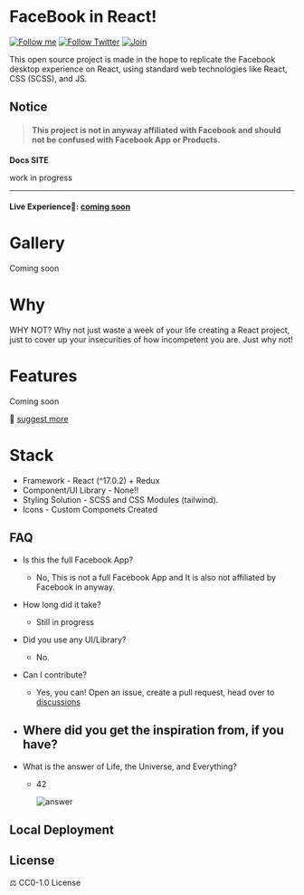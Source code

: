 # FaceBook in React!

[![Follow me](https://img.shields.io/github/followers/blueedgetechno?label=follow%20me&style=social)](https://github.com/nabeelshar)
[![Follow Twitter](https://img.shields.io/twitter/follow/blueedgetechno?label=Follow%20me&style=social)](https://twitter.com/sharnabeel)
[![Join](https://img.shields.io/discord/868499076432408627.svg?label=&logo=discord&logoColor=ffffff&color=7389D8&labelColor=6A7EC2)](https://discord.gg/)




This open source project is made in the hope to replicate the Facebook desktop experience on React, using standard web technologies like React, CSS (SCSS), and JS.

## Notice
>#### This project is **not in anyway affiliated with Facebook** and **should not be confused with Facebook App** or Products.




**Docs SITE**

work in progress 

------------
 #### Live Experience🌈: [coming soon]()



# Gallery
Coming soon

# Why

WHY NOT? Why not just waste a week of your life creating a React project, just to cover up your insecurities of how incompetent you are. Just why not!

# Features
Coming soon

📑 [suggest more](https://github.com/blueedgetechno/win11React/issues/new/choose)

# Stack

- Framework - React (^17.0.2) + Redux
- Component/UI Library - None!!
- Styling Solution - SCSS and CSS Modules (tailwind).
- Icons - Custom Componets Created

## FAQ

- Is this the full Facebook App?
  - No, This is not a full Facebook App and It is also not affiliated by Facebook in anyway.

- How long did it take? 
  - Still in progress


- Did you use any UI/Library?
  - No.


- Can I contribute?
  - Yes, you can! Open an issue, create a pull request, head over to [discussions](https://github.com/Nabeelshar/FaceReact/discussions) 


- Where did you get the inspiration from, if you have?
  -  


- What is the answer of Life, the Universe, and Everything?
  - 42

    ![answer](./public/answer.png)
## Local Deployment


## License

⚖️ CC0-1.0 License
